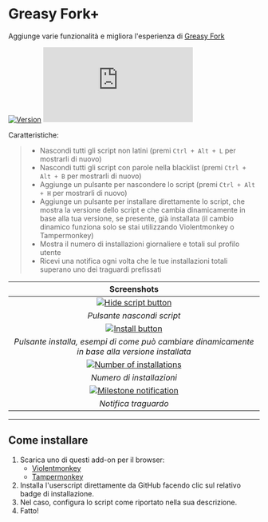 # Greasy Fork+

Aggiunge varie funzionalità e migliora l'esperienza di [Greasy Fork](https://greasyfork.org/)

[![Version](https://img.shields.io/endpoint?url=https://runkit.io/ifelix18/userscript-version/branches/master/iFelix18/Userscripts/master/userscripts/meta/greasyfork-plus.meta.js&style=flat-square)](#greasy-fork)
[![Size](https://img.shields.io/github/size/iFelix18/Userscripts/userscripts/greasyfork-plus.user.js?style=flat-square)](#greasy-fork)

Caratteristiche:
>
>* Nascondi tutti gli script non latini (premi `Ctrl + Alt + L` per mostrarli di nuovo)
>* Nascondi tutti gli script con parole nella blacklist (premi `Ctrl + Alt + B` per mostrarli di nuovo)
>* Aggiunge un pulsante per nascondere lo script (premi `Ctrl + Alt + H` per mostrarli di nuovo)
>* Aggiunge un pulsante per installare direttamente lo script, che mostra la versione dello script e che cambia dinamicamente in base alla tua versione, se presente, già installata (il cambio dinamico funziona solo se stai utilizzando Violentmonkey o Tampermonkey)
>* Mostra il numero di installazioni giornaliere e totali sul profilo utente
>* Ricevi una notifica ogni volta che le tue installazioni totali superano uno dei traguardi prefissati

|                                              Screenshots                                              |
| :---------------------------------------------------------------------------------------------------: |
|   [![Hide script button](https://i.imgur.com/PFRM1SW.png "Pulsante nascondi script")](#greasy-fork)   |
|                                      *Pulsante nascondi script*                                       |
|        [![Install button](https://i.imgur.com/CO8wjFn.png "Pulsante installa")](#greasy-fork)         |
|    *Pulsante installa, esempi di come può cambiare dinamicamente in base alla versione installata*    |
| [![Number of installations](https://i.imgur.com/1DlTEZV.png "Numero di installazioni")](#greasy-fork) |
|                                       *Numero di installazioni*                                       |
|    [![Milestone notification](https://i.imgur.com/Q3wXatS.png "Notifica traguardo")](#greasy-fork)    |
|                                         *Notifica traguardo*                                          |

---

## Come installare

1. Scarica uno di questi add-on per il browser:
    * [Violentmonkey](https://violentmonkey.github.io/)
    * [Tampermonkey](https://www.tampermonkey.net/)
2. Installa l'userscript direttamente da GitHub facendo clic sul relativo badge di installazione.
3. Nel caso, configura lo script come riportato nella sua descrizione.
4. Fatto!
